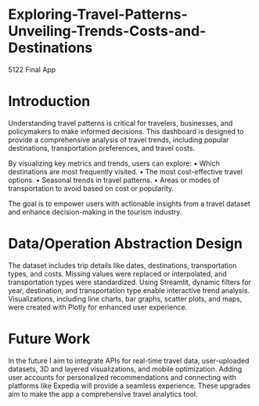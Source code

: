 # Exploring-Travel-Patterns-Unveiling-Trends-Costs-and-Destinations
5122 Final App
# Introduction
Understanding travel patterns is critical for travelers, businesses, and policymakers to make informed decisions. This dashboard is designed to provide a comprehensive analysis of travel trends, including popular destinations, transportation preferences, and travel costs.

By visualizing key metrics and trends, users can explore:
	•	Which destinations are most frequently visited.
	•	The most cost-effective travel options.
	•	Seasonal trends in travel patterns.
	•	Areas or modes of transportation to avoid based on cost or popularity.

The goal is to empower users with actionable insights from a travel dataset and enhance decision-making in the tourism industry.

# Data/Operation Abstraction Design
The dataset includes trip details like dates, destinations, transportation types, and costs. Missing values were replaced or interpolated, and transportation types were standardized. Using Streamlit, dynamic filters for year, destination, and transportation type enable interactive trend analysis. Visualizations, including line charts, bar graphs, scatter plots, and maps, were created with Plotly for enhanced user experience.

# Future Work
In the future I aim to integrate APIs for real-time travel data, user-uploaded datasets, 3D and layered visualizations, and mobile optimization. Adding user accounts for personalized recommendations and connecting with platforms like Expedia will provide a seamless experience. These upgrades aim to make the app a comprehensive travel analytics tool.


